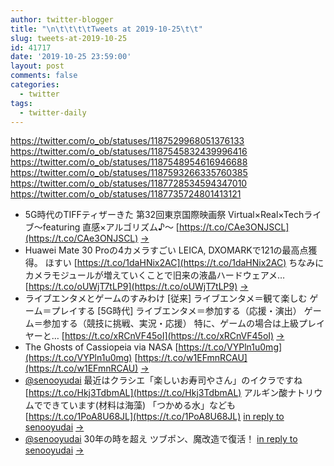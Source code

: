 ```yaml
---
author: twitter-blogger
title: "\n\t\t\t\tTweets at 2019-10-25\t\t"
slug: tweets-at-2019-10-25
id: 41717
date: '2019-10-25 23:59:00'
layout: post
comments: false
categories:
  - twitter
tags:
  - twitter-daily
---
```


https://twitter.com/o_ob/statuses/1187529968051376133 https://twitter.com/o_ob/statuses/1187545832439996416 https://twitter.com/o_ob/statuses/1187548954616946688 https://twitter.com/o_ob/statuses/1187593266335760385 https://twitter.com/o_ob/statuses/1187728534594347010 https://twitter.com/o_ob/statuses/1187735724801413121  

*   5G時代のTIFFティザーきた 第32回東京国際映画祭 Virtual×Real×Techライブ～featuring 直感×アルゴリズム♪～ [https://t.co/CAe3ONJSCL](https://t.co/CAe3ONJSCL) [->](https://twitter.com/o_ob/statuses/1187529968051376133)
*   Huawei Mate 30 Proの4カメラすごい LEICA, DXOMARKで121の最高点獲得。 ほすい [https://t.co/1daHNix2AC](https://t.co/1daHNix2AC) ちなみにカメラモジュールが増えていくことで旧来の液晶ハードウェアメ… [https://t.co/oUWjT7tLP9](https://t.co/oUWjT7tLP9) [->](https://twitter.com/o_ob/statuses/1187545832439996416)
*   ライブエンタメとゲームのすみわけ [従来] ライブエンタメ＝観て楽しむ ゲーム＝プレイする [5G時代] ライブエンタメ＝参加する（応援・演出） ゲーム＝参加する（競技に挑戦、実況・応援） 特に、ゲームの場合は上級プレイヤーと… [https://t.co/xRCnVF45oI](https://t.co/xRCnVF45oI) [->](https://twitter.com/o_ob/statuses/1187548954616946688)
*   The Ghosts of Cassiopeia via NASA [https://t.co/VYPln1u0mg](https://t.co/VYPln1u0mg) [https://t.co/w1EFmnRCAU](https://t.co/w1EFmnRCAU) [->](https://twitter.com/o_ob/statuses/1187593266335760385)
*   [@senooyudai](https://twitter.com/senooyudai) 最近はクラシエ「楽しいお寿司やさん」のイクラですね [https://t.co/Hkj3TdbmAL](https://t.co/Hkj3TdbmAL) アルギン酸ナトリウムでできています(材料は海藻) 「つかめる水」なども [https://t.co/1PoA8U68JL](https://t.co/1PoA8U68JL) [in reply to senooyudai](https://twitter.com/senooyudai/statuses/1187645367019458560) [->](https://twitter.com/o_ob/statuses/1187728534594347010)
*   [@senooyudai](https://twitter.com/senooyudai) 30年の時を超え ツブポン、魔改造で復活！ [in reply to senooyudai](https://twitter.com/senooyudai/statuses/1187730395451809793) [->](https://twitter.com/o_ob/statuses/1187735724801413121)